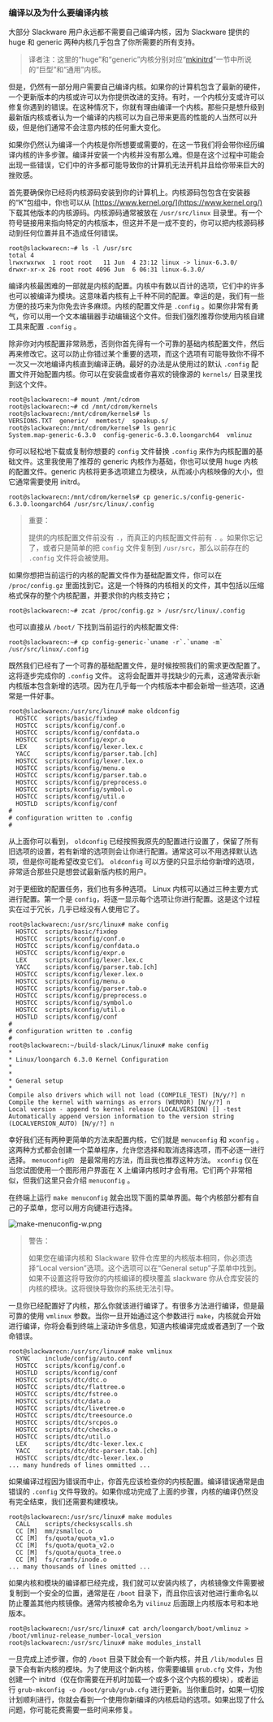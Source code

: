 ### 编译以及为什么要编译内核

大部分 Slackware 用户永远都不需要自己编译内核，因为 Slackware 提供的 huge 和 generic 两种内核几乎包含了你所需要的所有支持。

> 译者注：这里的“huge”和“generic”内核分别对应“[mkinitrd](../chapter_03/mkinitrd.md)”一节中所说的“巨型”和“通用”内核。

但是，仍然有一部分用户需要自己编译内核。如果你的计算机包含了最新的硬件，一个更新版本的内核或许可以为你提供改进的支持。有时，一个内核分支或许可以修复你遇到的错误。在这种情况下，你就有理由编译一个内核。那些只是想升级到最新版内核或者认为一个编译的内核可以为自己带来更高的性能的人当然可以升级，但是他们通常不会注意内核的任何重大变化。

如果你仍然认为编译一个内核是你所想要或需要的，在这一节我们将会带你经历编译内核的许多步骤。编译并安装一个内核并没有那么难。但是在这个过程中可能会出现一些错误，它们中的许多都可能导致你的计算机无法开机并且给你带来巨大的挫败感。

首先要确保你已经将内核源码安装到你的计算机上。内核源码包包含在安装器的“K”包组中，你也可以从 [https://www.kernel.org/](https://www.kernel.org/) 下载其他版本的内核源码。内核源码通常被放在 `/usr/src/linux` 目录里。有一个符号链接用来指向特定的内核版本，但这并不是一成不变的，你可以把内核源码移动到任何位置并且不造成任何错误。

```
root@slackwarecn:~# ls -l /usr/src
total 4
lrwxrwxrwx  1 root root   11 Jun  4 23:12 linux -> linux-6.3.0/
drwxr-xr-x 26 root root 4096 Jun  6 06:31 linux-6.3.0/
```

编译内核最困难的一部就是内核的配置。内核中有数以百计的选项，它们中的许多也可以被编译为模块。这意味着内核有上千种不同的配置。幸运的是，我们有一些方便的技巧来为你免去许多麻烦。内核的配置文件是 `.config` 。如果你非常有勇气，你可以用一个文本编辑器手动编辑这个文件。但我们强烈推荐你使用内核自建工具来配置 `.config` 。

除非你对内核配置非常熟悉，否则你首先得有一个可靠的基础内核配置文件，然后再来修改它。这可以防止你错过某个重要的选项，而这个选项有可能导致你不得不一次又一次地编译内核直到编译正确。最好的办法是从使用过的默认 `.config` 配置文件开始配置内核。你可以在安装盘或者你喜欢的镜像源的 `kernels/` 目录里找到这个文件。

```
root@slackwarecn:~# mount /mnt/cdrom
root@slackwarecn:~# cd /mnt/cdrom/kernels
root@slackwarecn:/mnt/cdrom/kernels# ls
VERSIONS.TXT  generic/  memtest/  speakup.s/
root@slackwarecn:/mnt/cdrom/kernels# ls genric
System.map-generic-6.3.0  config-generic-6.3.0.loongarch64  vmlinuz
```

你可以轻松地下载或复制你想要的 `config` 文件替换 `.config` 来作为内核配置的基础文件。这里我使用了推荐的 generic 内核作为基础，你也可以使用 huge 内核的配置文件。generic 内核将更多选项建立为模块，从而减小内核映像的大小，但它通常需要使用 initrd。

```
root@slackwarecn:/mnt/cdrom/kernels# cp generic.s/config-generic-6.3.0.loongarch64 /usr/src/linux/.config
```

> 重要：
>
> 提供的内核配置文件前没有 `.`，而真正的内核配置文件前有 `.` 。如果你忘记了，或者只是简单的把 `config` 文件复制到 `/usr/src`，那么以前存在的 `.config` 文件将会被使用。

如果你想把当前运行的内核的配置文件作为基础配置文件，你可以在 `/proc/config.gz` 里面找到它。这是一个特殊的内核相关的文件，其中包括以压缩格式保存的整个内核配置，并要求你的内核支持它；

```
root@slackwarecn:~# zcat /proc/config.gz > /usr/src/linux/.config
```

也可以直接从 `/boot/` 下找到当前运行的内核配置文件:

```
root@slackwarecn:~# cp config-generic-`uname -r`.`uname -m` /usr/src/linux/.config
```

既然我们已经有了一个可靠的基础配置文件，是时候按照我们的需求更改配置了。这将逐步完成你的 `.config` 文件。 这将会配置并寻找缺少的元素，这通常表示新内核版本包含新增的选项。因为在几乎每一个内核版本中都会新增一些选项，这通常是一件好事。

```
root@slackwarecn:/usr/src/linux# make oldconfig
  HOSTCC  scripts/basic/fixdep
  HOSTCC  scripts/kconfig/conf.o
  HOSTCC  scripts/kconfig/confdata.o
  HOSTCC  scripts/kconfig/expr.o
  LEX     scripts/kconfig/lexer.lex.c
  YACC    scripts/kconfig/parser.tab.[ch]
  HOSTCC  scripts/kconfig/lexer.lex.o
  HOSTCC  scripts/kconfig/menu.o
  HOSTCC  scripts/kconfig/parser.tab.o
  HOSTCC  scripts/kconfig/preprocess.o
  HOSTCC  scripts/kconfig/symbol.o
  HOSTCC  scripts/kconfig/util.o
  HOSTLD  scripts/kconfig/conf
#
# configuration written to .config
#
```

从上面你可以看到， `oldconfig` 已经按照我原先的配置进行设置了，保留了所有旧选项的设置，若有新增的选项则会让你进行配置。通常这可以不用选择默认选项，但是你可能希望改变它们。 `oldconfig` 可以方便的只显示给你新增的选项，非常适合那些只是想尝试最新版内核的用户。

对于更细致的配置任务，我们也有多种选项。 Linux 内核可以通过三种主要方式进行配置。第一个是 `config`，将逐一显示每个选项让你进行配置。这是这个过程实在过于冗长，几乎已经没有人使用它了。

```
root@slackwarecn:/usr/src/linux# make config
  HOSTCC  scripts/basic/fixdep
  HOSTCC  scripts/kconfig/conf.o
  HOSTCC  scripts/kconfig/confdata.o
  HOSTCC  scripts/kconfig/expr.o
  LEX     scripts/kconfig/lexer.lex.c
  YACC    scripts/kconfig/parser.tab.[ch]
  HOSTCC  scripts/kconfig/lexer.lex.o
  HOSTCC  scripts/kconfig/menu.o
  HOSTCC  scripts/kconfig/parser.tab.o
  HOSTCC  scripts/kconfig/preprocess.o
  HOSTCC  scripts/kconfig/symbol.o
  HOSTCC  scripts/kconfig/util.o
  HOSTLD  scripts/kconfig/conf
#
# configuration written to .config
#
root@slackwarecn:~/build-slack/Linux/linux# make config
*
* Linux/loongarch 6.3.0 Kernel Configuration
*
*
* General setup
*
Compile also drivers which will not load (COMPILE_TEST) [N/y/?] n
Compile the kernel with warnings as errors (WERROR) [N/y/?] n
Local version - append to kernel release (LOCALVERSION) [] -test
Automatically append version information to the version string (LOCALVERSION_AUTO) [N/y/?] n
```

幸好我们还有两种更简单的方法来配置内核，它们就是 `menuconfig` 和 `xconfig` 。这两种方式都会创建一个菜单程序，允许您选择和取消选择选项，而不必逐一进行选择。 `menuconfig的 ` 是最常用的方法，而且我也推荐这种方法。 `xconfig` 仅在当您试图使用一个图形用户界面在 X 上编译内核时才会有用。它们两个非常相似，但我们这里只会介绍 `menuconfig` 。

在终端上运行 `make menuconfig` 就会出现下面的菜单界面。每个内核部分都有自己的子菜单，您可以用方向键进行选择。

![make-menuconfig-w.png](../img/make-menuconfig-w.png)

> 警告：
>
> 如果您在编译内核和 Slackware 软件仓库里的内核版本相同，你必须选择“Local version”选项。这个选项可以在“General setup”子菜单中找到。如果不设置这将导致你的内核编译的模块覆盖 slackware 你从仓库安装的内核的模块。这将很快导致你的系统无法引导。

一旦你已经配置好了内核，那么你就该进行编译了。有很多方法进行编译，但是最可靠的使用 `vmlinux` 参数。当你一旦开始通过这个参数进行 `make`，内核就会开始进行编译，你将会看到终端上滚动许多信息，知道内核编译完成或者遇到了一个致命错误。

```
root@slackwarecn:/usr/src/linux# make vmlinux
  SYNC    include/config/auto.conf 
  HOSTCC  scripts/kconfig/conf.o
  HOSTLD  scripts/kconfig/conf
  HOSTCC  scripts/dtc/dtc.o
  HOSTCC  scripts/dtc/flattree.o
  HOSTCC  scripts/dtc/fstree.o
  HOSTCC  scripts/dtc/data.o
  HOSTCC  scripts/dtc/livetree.o
  HOSTCC  scripts/dtc/treesource.o 
  HOSTCC  scripts/dtc/srcpos.o
  HOSTCC  scripts/dtc/checks.o
  HOSTCC  scripts/dtc/util.o
  LEX     scripts/dtc/dtc-lexer.lex.c
  YACC    scripts/dtc/dtc-parser.tab.[ch]
  HOSTCC  scripts/dtc/dtc-lexer.lex.o
... many hundreds of lines ommitted ...
```

如果编译过程因为错误而中止，你首先应该检查你的内核配置。编译错误通常是由错误的 `.config` 文件导致的。如果你成功完成了上面的步骤，内核的编译仍然没有完全结束，我们还需要构建模块。

```
root@slackwarecn:/usr/src/linux# make modules
  CALL    scripts/checksyscalls.sh 
  CC [M]  mm/zsmalloc.o
  CC [M]  fs/quota/quota_v1.o
  CC [M]  fs/quota/quota_v2.o
  CC [M]  fs/quota/quota_tree.o
  CC [M]  fs/cramfs/inode.o
... many thousands of lines omitted ...
```

如果内核和模块的编译都已经完成，我们就可以安装内核了，内核镜像文件需要被复制到一个安全的位置，通常是在 `/boot` 目录下，而且你应该对他进行重命名以防止覆盖其他内核镜像。通常内核被命名为 `vilinuz` 后面跟上内核版本号和本地版本。

```
root@slackwarecn:/usr/src/linux# cat arch/loongarch/boot/vmlinuz > /boot/vmlinuz-release_number-local_version
root@slackwarecn:/usr/src/linux# make modules_install
```

一旦完成上述步骤，你的 `/boot` 目录下就会有一个新内核，并且 `/lib/modules` 目录下会有新内核的模块。为了使用这个新内核，你需要编辑 `grub.cfg` 文件，为他创建一个 initrd（仅在你需要在开机时加载一个或多个这个内核的模块），或者运行 `grub-mkconfig -o /boot/grub/grub.cfg` 进行更新。当你重启时，如果一切按计划顺利进行，你就会看到一个使用你新编译的内核启动的选项。如果出现了什么问题，你可能花费需要一些时间来修复。
